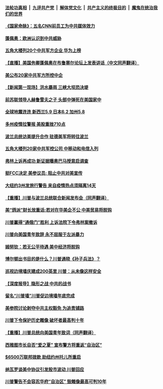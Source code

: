 ####  [法轮功真相](../../../../basic/blob/master/README.md?t=06260031) &nbsp;|&nbsp; [九评共产党](../../../../9ping.md/blob/master/README.md?t=06260031) &nbsp;|&nbsp; [解体党文化](../../../../jtdwh.md/blob/master/README.md?t=06260031)  &nbsp;|&nbsp; [共产主义的终极目的](../../../../gczydzjmd.md/blob/master/README.md?t=06260031) &nbsp;|&nbsp; [魔鬼在统治我们的世界](../../../../mgztzwmdsj.md/blob/master/README.md?t=06260031) 

#### [《国家命脉》：五名CNN前员工为中共媒体效力](../pages/prog203/a102879478.md?t=06260031) 

#### [蓬佩奥：欧洲认识到中共威胁](../pages/prog203/a102879467.md?t=06260031) 

#### [五角大楼列20个中共军方企业 华为上榜](../pages/prog203/a102879457.md?t=06260031) 

#### [【直播】美国务卿蓬佩奥在布鲁塞尔论坛上发表讲话（中文同声翻译）](../pages/prog203/a102879421.md?t=06260031) 

#### [美公布20家中共军方所控中企](../pages/prog203/a102879380.md?t=06260031) 

#### [【新闻第一现场】洪水暴雨 三峡大坝恐决堤](../pages/prog203/a102879129.md?t=06260031) 

#### [前苏联领导人赫鲁雪夫之子 头部中弹死在美国家中](../pages/prog203/a102879126.md?t=06260031) 

#### [全球地震连连 新西兰5.9 日本6.2 加州5.8](../pages/prog203/a102879014.md?t=06260031) 

#### [多州疫情拉警报 美股重挫710点](../pages/prog203/a102878993.md?t=06260031) 

#### [波兰总统访美提升合作 驻德美军将转往波兰](../pages/prog203/a102878841.md?t=06260031) 

#### [五角大楼列20家中共军控公司 中移动和电信入列](../pages/prog203/a102878904.md?t=06260031) 

#### [弗林上诉再成功 新证据曝奥巴马授意启调查](../pages/prog203/a102878839.md?t=06260031) 

#### [挺FCC决定 美参议员: 阻止中共对美宣传](../pages/prog203/a102878781.md?t=06260031) 

#### [大纽约3州发旅行警告 来自疫情热点须隔离14天](../pages/prog203/a102878731.md?t=06260031) 

#### [【重播】川普与波兰总统联合新闻发布会（同声翻译）](../pages/prog203/a102878702.md?t=06260031) 

#### [美“鸽派”财长放重话:若对在华美企不公 中美贸易将脱钩](../pages/prog203/a102878670.md?t=06260031) 

#### [川普赢得“通俄门”胜利 上诉法院下令弗林案撤诉](../pages/prog203/a102878675.md?t=06260031) 

#### [川普向美国青年致辞 永不屈服于左派暴力](../pages/prog203/a102878604.md?t=06260031) 

#### [姆努钦：若无公平待遇 美中经济将脱钩](../pages/prog203/a102878602.md?t=06260031) 

#### [博尔顿出书目的是什么？川普通晓《孙子兵法》？](../pages/prog203/a102878410.md?t=06260031) 

#### [巡视边境墙庆建成200英里 川普：从未像这样安全](../pages/prog203/a102878129.md?t=06260031) 

#### [【深度报导】隐形之战 中共的战书](../pages/prog203/a102875967.md?t=06260031) 

#### [留名“川普墙”川普促边境墙年底完成](../pages/prog203/a102878110.md?t=06260031) 

#### [美参院讨论剥夺中共主权豁免 为追责铺路](../pages/prog203/a102878093.md?t=06260031) 

#### [川普下令保护历史雕像 破坏者最高判十年](../pages/prog203/a102878071.md?t=06260031) 

#### [【重播】川普总统向美国青年致词（同声翻译）](../pages/prog203/a102878068.md?t=06260031) 

#### [西雅图市长自否“爱之夏” 宣布警方将重返“自治区”](../pages/prog203/a102878019.md?t=06260031) 

#### [$6500万联邦拨款 助纽约州托儿所重启](../pages/prog203/a102878013.md?t=06260031) 

#### [纳瓦罗谈美中协议引发股市波动 川普回应](../pages/prog203/a102877902.md?t=06260031) 

#### [川普警告不会容忍华府“自治区” 毁雕像最高可判10年](../pages/prog203/a102877915.md?t=06260031) 

